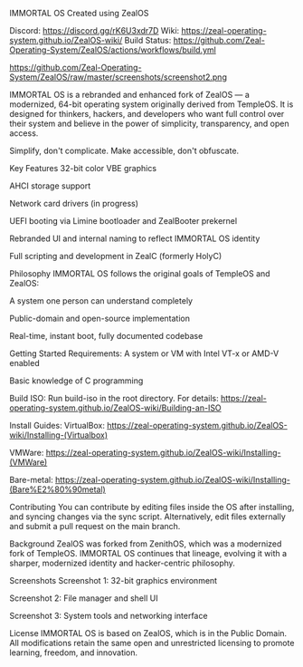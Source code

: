 IMMORTAL OS
Created using ZealOS

Discord: https://discord.gg/rK6U3xdr7D
Wiki: https://zeal-operating-system.github.io/ZealOS-wiki/
Build Status: https://github.com/Zeal-Operating-System/ZealOS/actions/workflows/build.yml


https://github.com/Zeal-Operating-System/ZealOS/raw/master/screenshots/screenshot2.png

IMMORTAL OS is a rebranded and enhanced fork of ZealOS — a modernized, 64-bit operating system originally derived from TempleOS. It is designed for thinkers, hackers, and developers who want full control over their system and believe in the power of simplicity, transparency, and open access.

Simplify, don't complicate. Make accessible, don't obfuscate.

Key Features
32-bit color VBE graphics

AHCI storage support

Network card drivers (in progress)

UEFI booting via Limine bootloader and ZealBooter prekernel

Rebranded UI and internal naming to reflect IMMORTAL OS identity

Full scripting and development in ZealC (formerly HolyC)

Philosophy
IMMORTAL OS follows the original goals of TempleOS and ZealOS:

A system one person can understand completely

Public-domain and open-source implementation

Real-time, instant boot, fully documented codebase

Getting Started
Requirements:
A system or VM with Intel VT-x or AMD-V enabled

Basic knowledge of C programming

Build ISO:
Run build-iso in the root directory.
For details: https://zeal-operating-system.github.io/ZealOS-wiki/Building-an-ISO

Install Guides:
VirtualBox: https://zeal-operating-system.github.io/ZealOS-wiki/Installing-(Virtualbox)

VMWare: https://zeal-operating-system.github.io/ZealOS-wiki/Installing-(VMWare)

Bare-metal: https://zeal-operating-system.github.io/ZealOS-wiki/Installing-(Bare%E2%80%90metal)

Contributing
You can contribute by editing files inside the OS after installing, and syncing changes via the sync script.
Alternatively, edit files externally and submit a pull request on the main branch.

Background
ZealOS was forked from ZenithOS, which was a modernized fork of TempleOS. IMMORTAL OS continues that lineage, evolving it with a sharper, modernized identity and hacker-centric philosophy.

Screenshots
Screenshot 1: 32-bit graphics environment

Screenshot 2: File manager and shell UI

Screenshot 3: System tools and networking interface

License
IMMORTAL OS is based on ZealOS, which is in the Public Domain. All modifications retain the same open and unrestricted licensing to promote learning, freedom, and innovation.
